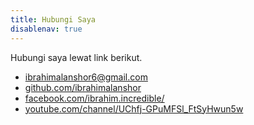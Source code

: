 ```yaml
---
title: Hubungi Saya
disablenav: true
---
```


Hubungi saya lewat link berikut.

- ibrahimalanshor6@gmail.com
- [github.com/ibrahimalanshor](https://github.com/ibrahimalanshor)
- [facebook.com/ibrahim.incredible/](https://www.facebook.com/ibrahim.incredible/)
- [youtube.com/channel/UChfj-GPuMFSl_FtSyHwun5w](https://www.youtube.com/channel/UChfj-GPuMFSl_FtSyHwun5w)